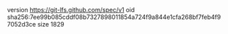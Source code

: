 version https://git-lfs.github.com/spec/v1
oid sha256:7ee99b085cddf08b7327898011854a724f9a844e1cfa268bf7feb4f97052d3ce
size 1829

